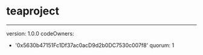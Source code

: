 # teaproject
---
version: 1.0.0
codeOwners:
  - '0x5630b47151Fc1Df37ac0acD9d2b0DC7530c007f8'
quorum: 1
